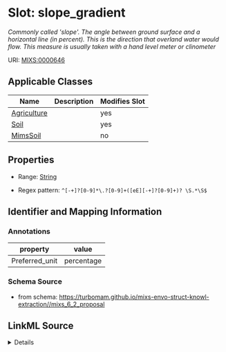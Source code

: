 # Slot: slope_gradient


_Commonly called 'slope'. The angle between ground surface and a horizontal line (in percent). This is the direction that overland water would flow. This measure is usually taken with a hand level meter or clinometer_



URI: [MIXS:0000646](https://w3id.org/mixs/0000646)



<!-- no inheritance hierarchy -->




## Applicable Classes

| Name | Description | Modifies Slot |
| --- | --- | --- |
[Agriculture](Agriculture.md) |  |  yes  |
[Soil](Soil.md) |  |  yes  |
[MimsSoil](MimsSoil.md) |  |  no  |







## Properties

* Range: [String](String.md)

* Regex pattern: `^[-+]?[0-9]*\.?[0-9]+([eE][-+]?[0-9]+)? \S.*\S$`





## Identifier and Mapping Information





### Annotations

| property | value |
| --- | --- |
| Preferred_unit | percentage |



### Schema Source


* from schema: https://turbomam.github.io/mixs-envo-struct-knowl-extraction//mixs_6_2_proposal




## LinkML Source

<details>
```yaml
name: slope_gradient
annotations:
  Preferred_unit:
    tag: Preferred_unit
    value: percentage
description: Commonly called 'slope'. The angle between ground surface and a horizontal
  line (in percent). This is the direction that overland water would flow. This measure
  is usually taken with a hand level meter or clinometer
title: slope gradient
notes:
- slope
from_schema: https://turbomam.github.io/mixs-envo-struct-knowl-extraction//mixs_6_2_proposal
rank: 1000
slot_uri: MIXS:0000646
multivalued: false
alias: slope_gradient
domain_of:
- Agriculture
- Soil
range: string
pattern: ^[-+]?[0-9]*\.?[0-9]+([eE][-+]?[0-9]+)? \S.*\S$

```
</details>